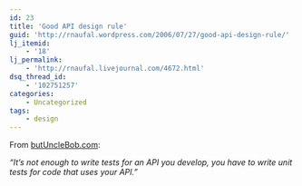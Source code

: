 ```yaml
---
id: 23
title: 'Good API design rule'
guid: 'http://rnaufal.wordpress.com/2006/07/27/good-api-design-rule/'
lj_itemid:
    - '18'
lj_permalink:
    - 'http://rnaufal.livejournal.com/4672.html'
dsq_thread_id:
    - '102751257'
categories:
    - Uncategorized
tags:
    - design
---
```


From [butUncleBob.com](http://www.butunclebob.com/ArticleS.MichaelFeathers.TheGoldenRuleOfApiDesign):

*“It’s not enough to write tests for an API you develop, you have to write unit tests for code that *uses* your API.”*